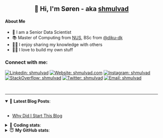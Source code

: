 <h2 align="center">
	👋 Hi, I'm Søren - aka <a href="https://shmulvad.com">shmulvad</a>
</h2>

#### About Me
- 🤖 I am a Senior Data Scientist
- 📚 Master of Computing from [NUS], BSc from [@diku-dk]
- 👨‍🏫 I enjoy sharing my knowledge with others
- 👨‍💻 I love to build my own stuff

### Connect with me:

[![Linkedin: shmulvad](https://img.shields.io/badge/shmulvad-blue?style=flat&logo=Linkedin&logoColor=white)][linkedin]
[![Website: shmulvad.com](https://img.shields.io/badge/shmulvad.com-47CCCC?&style=flat&logo=Google-Chrome&logoColor=white)][website]
[![Instagram: shmulvad](https://img.shields.io/badge/-@shmulvad-purple?style=flat&logo=Instagram&logoColor=white)][instagram]
[![StackOverflow: shmulvad](https://img.shields.io/badge/shmulvad-FE7A16?style=flat&logo=stack-overflow&logoColor=white)][stackOverflow]
[![Twitter: shmulvad](https://img.shields.io/badge/@shmulvad-1ca0f1?style=flat&logo=twitter&logoColor=white)][twitter]
[![Email: shmulvad](https://img.shields.io/badge/shmulvad-D14836?style=flat&logo=gmail&logoColor=white)][mail]

<br />

---

<details open>
 <summary>📕 <b>Latest Blog Posts</b>: </summary>

<br>

<!-- BLOG-POST-LIST:START -->
- [Why Did I Start This Blog](https://shmulvad.com/blog/why-did-start-this-blog)
<!-- BLOG-POST-LIST:END -->

</details>

<!-- --- -->

<details>
 <summary>🤖 <b>Coding stats</b>: </summary>

<br>

NOTE: Doesn't track coding at work or work done in environments such as Jupyter Notebooks.

<!--START_SECTION:waka-->
![Code Time](http://img.shields.io/badge/Code%20Time-2%2C868%20hrs-blue)

**I'm a Night 🦉** 

```text
🌞 Morning                535 commits         ██░░░░░░░░░░░░░░░░░░░░░░░   08.39 % 
🌆 Daytime                1684 commits        ███████░░░░░░░░░░░░░░░░░░   26.39 % 
🌃 Evening                2591 commits        ██████████░░░░░░░░░░░░░░░   40.61 % 
🌙 Night                  1570 commits        ██████░░░░░░░░░░░░░░░░░░░   24.61 % 
```


📊 **This Week I Spent My Time On** 

```text
💬 Programming Languages: 
Python                   9 hrs 53 mins       ███████████░░░░░░░░░░░░░░   44.46 % 
TypeScript               8 hrs 5 mins        █████████░░░░░░░░░░░░░░░░   36.35 % 
Other                    2 hrs 36 mins       ███░░░░░░░░░░░░░░░░░░░░░░   11.74 % 
JSON                     34 mins             █░░░░░░░░░░░░░░░░░░░░░░░░   02.56 % 
Bash                     26 mins             ░░░░░░░░░░░░░░░░░░░░░░░░░   02.00 % 

🔥 Editors: 
VS Code                  19 hrs 4 mins       █████████████████████░░░░   85.67 % 
Zsh                      2 hrs 36 mins       ███░░░░░░░░░░░░░░░░░░░░░░   11.74 % 
Sublime Text             34 mins             █░░░░░░░░░░░░░░░░░░░░░░░░   02.60 % 

🐱‍💻 Projects: 
km24-core                16 hrs 25 mins      ██████████████████░░░░░░░   73.84 % 
company-scrapers         4 hrs 55 mins       ██████░░░░░░░░░░░░░░░░░░░   22.11 % 
Unknown Project          34 mins             █░░░░░░░░░░░░░░░░░░░░░░░░   02.60 % 
sitesentinel_manager     19 mins             ░░░░░░░░░░░░░░░░░░░░░░░░░   01.46 % 
```


 Last Updated on 08/10/2024 18:48:21 UTC
<!--END_SECTION:waka-->

</details>

<!-- --- -->

<details>
 <summary>😇 <b>My GitHub stats</b>: </summary>

<br>

<img align="left" alt="shmulvad's Github Stats" src="https://github-readme-stats.vercel.app/api?username=shmulvad&show_icons=true&hide_border=true" />

</details>



[website]: https://shmulvad.com
[twitter]: https://twitter.com/shmulvad
[linkedin]: https://linkedin.com/in/shmulvad
[instagram]: https://instagram.com/shmulvad
[stackOverflow]: https://stackoverflow.com/users/9248793/shmulvad
[mail]: mailto:shmulvad@gmail.com
[@diku-dk]: https://github.com/diku-dk
[github]: https://github.com/shmulvad
[NUS]: https://www.nus.edu.sg
